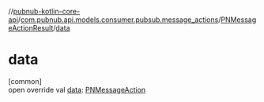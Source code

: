 //[pubnub-kotlin-core-api](../../../index.md)/[com.pubnub.api.models.consumer.pubsub.message_actions](../index.md)/[PNMessageActionResult](index.md)/[data](data.md)

# data

[common]\
open override val [data](data.md): [PNMessageAction](../../com.pubnub.api.models.consumer.message_actions/-p-n-message-action/index.md)
